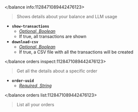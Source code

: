 </balance info:1128471089442476123>
> Shows details about your balance and LLM usage
- __**`show-transactions`**__
  - *[Optional, Boolean](<https://discord.com/channels/1100933695986208849/1139918131737923614/1149278889156296724>)*
  - If true, all transactions are shown
- __**`download-csv`**__
  - *[Optional, Boolean](<https://discord.com/channels/1100933695986208849/1139918131737923614/1149278889156296724>)*
  - If true, a CSV file with all the transactions will be created

</balance orders inspect:1128471089442476123>
> Get all the details about a specific order
- __**`order-uuid`**__
  - *[Required, String](<https://discord.com/channels/1100933695986208849/1139918131737923614/1149278889156296724>)*

</balance orders list:1128471089442476123>
> List all your orders
